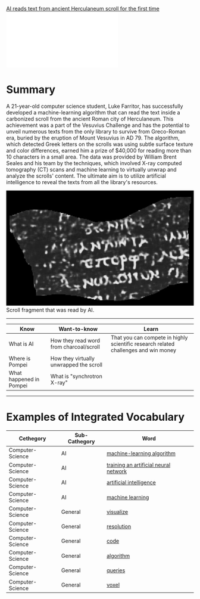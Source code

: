 [AI reads text from ancient Herculaneum scroll for the first time](/Notatki/Semestr%203/Język%20angielski%20-%20C1.1/Ćwiczenia/Portfolio/The%20Elder%20Scrolls/AI%20reads%20text%20from%20ancient%20Herculaneum%20scroll%20for%20the%20first%20time.pdf)
![](/Notatki/Semestr%203/Język%20angielski%20-%20C1.1/Ćwiczenia/Portfolio/The%20Elder%20Scrolls/AI%20reads%20text%20from%20ancient%20Herculaneum%20scroll%20for%20the%20first%20time.pdf)
# Summary

A 21-year-old computer science student, Luke Farritor, has successfully developed a machine-learning algorithm that can read the text inside a carbonized scroll from the ancient Roman city of Herculaneum. This achievement was a part of the Vesuvius Challenge and has the potential to unveil numerous texts from the only library to survive from Greco-Roman era, buried by the eruption of Mount Vesuvius in AD 79. The algorithm, which detected Greek letters on the scrolls was using subtle surface texture and color differences, earned him a prize of $40,000 for reading more than 10 characters in a small area. The data was provided by William Brent Seales and his team by the techniques, which involved X-ray computed tomography (CT) scans and machine learning to virtually unwrap and analyze the scrolls' content. The ultimate aim is to utilize artificial intelligence to reveal the texts from all the library's resources.


![](/Notatki/Semestr%203/Język%20angielski%20-%20C1.1/Ćwiczenia/Portfolio/The%20Elder%20Scrolls/Pasted%20image%2020240118204738.png)
Scroll fragment that was read by AI.


---

| Know | Want-to-know | Learn |
| ---- | ---- | ---- |
| What is AI | How they read word from charcoal/scroll | That you can compete in highly scientific research related challenges and win money |
| Where is Pompei | How they virtually unwrapped the scroll |  |
| What happened in Pompei | What is "synchrotron X-ray" |  |

---

# Examples of Integrated Vocabulary
| Cethegory        | Sub-Cathegory                   | Word                                |
| ---------------- | ------------------------------- | ----------------------------------- |
| Computer-Science | AI                              | [machine-learning algorithm](/Notatki/Semestr%203/Język%20angielski%20-%20C1.1/Ćwiczenia/Portfolio/The%20Elder%20Scrolls/Words/Computer-Science/AI/machine-learning%20algorithm.md)          |
| Computer-Science | AI                              | [training an artificial neural network](/Notatki/Semestr%203/Język%20angielski%20-%20C1.1/Ćwiczenia/Portfolio/The%20Elder%20Scrolls/Words/Computer-Science/AI/training%20an%20artificial%20neural%20network.md) |
| Computer-Science | AI                              | [artificial intelligence](/Notatki/Semestr%203/Język%20angielski%20-%20C1.1/Ćwiczenia/Portfolio/The%20Elder%20Scrolls/Words/Computer-Science/AI/artificial%20intelligence.md)             |
| Computer-Science | AI                              | [machine learning](/Notatki/Semestr%203/Język%20angielski%20-%20C1.1/Ćwiczenia/Portfolio/The%20Elder%20Scrolls/Words/Computer-Science/AI/machine%20learning.md)                    |
| Computer-Science | General                         | [visualize](/Notatki/Semestr%203/Język%20angielski%20-%20C1.1/Ćwiczenia/Portfolio/The%20Elder%20Scrolls/Words/Computer-Science/General/visualize.md)                           |
| Computer-Science | General                         | [resolution](/Notatki/Semestr%203/Język%20angielski%20-%20C1.1/Ćwiczenia/Portfolio/The%20Elder%20Scrolls/Words/Computer-Science/General/resolution.md)                          |
| Computer-Science | General                         | [code](/Notatki/Semestr%203/Język%20angielski%20-%20C1.1/Ćwiczenia/Portfolio/The%20Elder%20Scrolls/Words/Computer-Science/General/code.md)                                |
| Computer-Science | General                         | [algorithm](/Notatki/Semestr%203/Język%20angielski%20-%20C1.1/Ćwiczenia/Portfolio/The%20Elder%20Scrolls/Words/Computer-Science/General/algorithm.md)                           |
| Computer-Science | General                         | [queries](/Notatki/Semestr%203/Język%20angielski%20-%20C1.1/Ćwiczenia/Portfolio/The%20Elder%20Scrolls/Words/Computer-Science/General/queries.md)                             |
| Computer-Science | General                         | [voxel](/Notatki/Semestr%203/Język%20angielski%20-%20C1.1/Ćwiczenia/Portfolio/The%20Elder%20Scrolls/Words/Math/Objects/voxel.md)                               |
